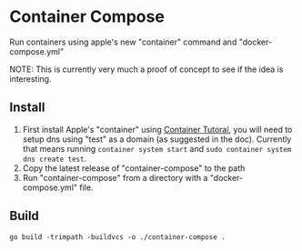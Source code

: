 # Container Compose

Run containers using apple's new "container" command and "docker-compose.yml"

NOTE: This is currently very much a proof of concept to see if the idea is
interesting.

## Install

1. First install Apple's "container" using [Container
Tutoral](https://github.com/apple/container/blob/main/docs/tutorial.md), you
will need to setup dns using "test" as a domain (as suggested in the doc).
Currently that means running `container system start` and `sudo container system dns create test`.
3. Copy the latest release of "container-compose" to the path
4. Run "container-compose" from a directory with a "docker-compose.yml" file.

## Build

```
go build -trimpath -buildvcs -o ./container-compose .
```

